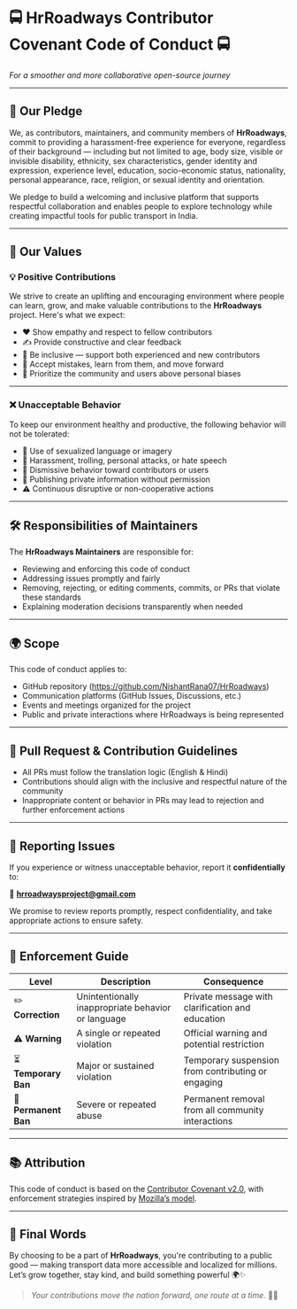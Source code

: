 # 🚍 HrRoadways Contributor Covenant Code of Conduct 🚍  
*For a smoother and more collaborative open-source journey*

---

## 🤝 Our Pledge

We, as contributors, maintainers, and community members of **HrRoadways**, commit to providing a harassment-free experience for everyone, regardless of their background — including but not limited to age, body size, visible or invisible disability, ethnicity, sex characteristics, gender identity and expression, experience level, education, socio-economic status, nationality, personal appearance, race, religion, or sexual identity and orientation.

We pledge to build a welcoming and inclusive platform that supports respectful collaboration and enables people to explore technology while creating impactful tools for public transport in India.

---

## 🌱 Our Values

### 💡 Positive Contributions

We strive to create an uplifting and encouraging environment where people can learn, grow, and make valuable contributions to the **HrRoadways** project. Here's what we expect:

- ❤️ Show empathy and respect to fellow contributors  
- ✍️ Provide constructive and clear feedback  
- 🤗 Be inclusive — support both experienced and new contributors  
- 🙌 Accept mistakes, learn from them, and move forward  
- 🔄 Prioritize the community and users above personal biases  

---

### ❌ Unacceptable Behavior

To keep our environment healthy and productive, the following behavior will not be tolerated:

- 🚫 Use of sexualized language or imagery  
- 🛑 Harassment, trolling, personal attacks, or hate speech  
- 🔕 Dismissive behavior toward contributors or users  
- 🧨 Publishing private information without permission  
- ⚠️ Continuous disruptive or non-cooperative actions  

---

## 🛠️ Responsibilities of Maintainers

The **HrRoadways Maintainers** are responsible for:

- Reviewing and enforcing this code of conduct  
- Addressing issues promptly and fairly  
- Removing, rejecting, or editing comments, commits, or PRs that violate these standards  
- Explaining moderation decisions transparently when needed  

---

## 🌍 Scope

This code of conduct applies to:

- GitHub repository (https://github.com/NishantRana07/HrRoadways)  
- Communication platforms (GitHub Issues, Discussions, etc.)  
- Events and meetings organized for the project  
- Public and private interactions where HrRoadways is being represented  

---

## 🔧 Pull Request & Contribution Guidelines

- All PRs must follow the translation logic (English & Hindi)  
- Contributions should align with the inclusive and respectful nature of the community  
- Inappropriate content or behavior in PRs may lead to rejection and further enforcement actions  

---

## 🚨 Reporting Issues

If you experience or witness unacceptable behavior, report it **confidentially** to:

📧 **hrroadwaysproject@gmail.com**

We promise to review reports promptly, respect confidentiality, and take appropriate actions to ensure safety.

---

## 🧭 Enforcement Guide

| Level | Description | Consequence |
|-------|-------------|-------------|
| ✏️ **Correction** | Unintentionally inappropriate behavior or language | Private message with clarification and education |
| ⚠️ **Warning** | A single or repeated violation | Official warning and potential restriction |
| ⏳ **Temporary Ban** | Major or sustained violation | Temporary suspension from contributing or engaging |
| 🚫 **Permanent Ban** | Severe or repeated abuse | Permanent removal from all community interactions |

---

## 📚 Attribution

This code of conduct is based on the [Contributor Covenant v2.0](https://www.contributor-covenant.org/version/2/0/code_of_conduct.html), with enforcement strategies inspired by [Mozilla’s model](https://github.com/mozilla/diversity).

---

## 🙌 Final Words

By choosing to be a part of **HrRoadways**, you're contributing to a public good — making transport data more accessible and localized for millions. Let’s grow together, stay kind, and build something powerful 🌍✨

> *Your contributions move the nation forward, one route at a time.* 🚌💙
